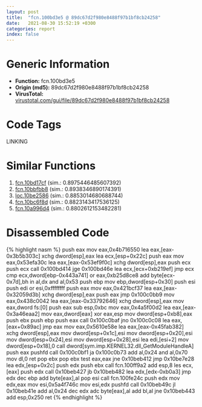 ```yaml
---
layout: post
title:  "fcn.100bd3e5 @ 89dc67d2f980e8488f97b1bf8cb24258"
date:   2021-08-30 15:52:19 +0300
categories: report
index: false
---
```


# Generic Information
- **Function:** fcn.100bd3e5
- **Origin (md5):** 89dc67d2f980e8488f97b1bf8cb24258
- **VirusTotal:** [virustotal.com/gui/file/89dc67d2f980e8488f97b1bf8cb24258][virustotal_ref]

# Code Tags
<span class="tag" id="LINKING">LINKING</span>


# Similar Functions

1. [fcn.10bd17cf][similar_1_ref] (sim.: 0.8975446485607392)
2. [fcn.10bbfbb8][similar_2_ref] (sim.: 0.8938346890174391)
3. [loc.10be2586][similar_3_ref] (sim.: 0.8853014680688744)
4. [fcn.10bc6f8d][similar_4_ref] (sim.: 0.8823143417536125)
5. [fcn.10a996d4][similar_5_ref] (sim.: 0.8802612153482281)


# Disassembled Code

{% highlight nasm %}
push eax
mov eax,0x4b716550
lea eax,[eax-0x3b5b303c]
xchg dword[esp],eax
lea ecx,[esp+0x22c]
push eax
mov eax,0x53efa30c
lea eax,[eax-0x53ef9f0c]
xchg dword[esp],eax
push ecx
push ecx
call 0x100bd414
jge 0x100bd46e
lea ecx,[ecx+0xb219ef]
jmp ecx
cmp ecx,dword[ebp-0x443a741]
or eax,0xb25d8ce8
add byte[ecx-0x7d],bh
in al,dx
and al,0x53
push ebp
mov ebp,dword[esp+0x30]
push esi
push edi
or esi,0xffffffff
push eax
mov eax,0x421bcf37
lea eax,[eax-0x32059d3b]
xchg dword[esp],eax
push eax
jmp 0x100c0bb9
mov eax,0x438c0042
lea eax,[eax-0x33792646]
xchg dword[esp],eax
mov eax,dword fs:[0]
push eax
sub esp,0xbc
mov eax,0x4a5f00d2
lea eax,[eax-0x3a46eaa2]
mov eax,dword[eax]
xor eax,esp
mov dword[esp+0xb8],eax
push ebx
push ebp
push eax
call 0x100c0baf
jno 0x100c0c08
lea eax,[eax+0x89ac]
jmp eax
mov eax,0x5610e58e
lea eax,[eax-0x45fab382]
xchg dword[esp],eax
mov dword[esp+0x1c],esi
mov dword[esp+0x20],esi
mov dword[esp+0x24],esi
mov dword[esp+0x28],esi
lea edi,[esi+2]
mov dword[esp+0x18],0
call dword[sym.imp.KERNEL32.dll_GetModuleHandleA]
push eax
pushfd 
call 0x100c0bf1
ja 0x100c0b73
add al,0x24
and al,0x70
mov dl,0
ret 
pop ebx
pop ebx
test eax,eax
jne 0x10beb412
jmp 0x10be7e28
lea edx,[esp+0x2c]
push edx
push ebx
call fcn.100ff9a2
add esp,8
les ecx,[eax]
push edx
call 0x10beb427
jb 0x10beb482
lea edx,[edx-0xb0a3]
jmp edx
dec ebp
add byte[eax],al
pop esi
call fcn.100fe24c
push edx
mov edx,eax
mov esi,0x5a4f746c
mov esi,edx
pushfd 
call 0x10beb49c
jl 0x10beb41e
add al,0x24
dec edx
adc byte[eax],al
add bl,al
jne 0x10beb443
add esp,0x250
ret 
{% endhighlight %}


[similar_1_ref]: /report/fcn.10bd17cf@89dc67d2f980e8488f97b1bf8cb24258
[similar_2_ref]: /report/fcn.10bbfbb8@89dc67d2f980e8488f97b1bf8cb24258
[similar_3_ref]: /report/loc.10be2586@89dc67d2f980e8488f97b1bf8cb24258
[similar_4_ref]: /report/fcn.10bc6f8d@89dc67d2f980e8488f97b1bf8cb24258
[similar_5_ref]: /report/fcn.10a996d4@89dc67d2f980e8488f97b1bf8cb24258
[virustotal_ref]: https://www.virustotal.com/gui/file/89dc67d2f980e8488f97b1bf8cb24258